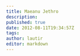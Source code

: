 ```yaml
---
title: Maeanu Jethro
description:
published: true
date: 2012-08-11T19:34:57Z
tags:
author: lautir
editor: markdown
---
```



